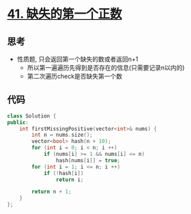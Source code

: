 # [41. 缺失的第一个正数](https://leetcode.cn/problems/first-missing-positive/)

## 思考

- 性质题, 只会返回第一个缺失的数或者返回n+1
    - 所以第一遍遍历先得到是否存在的信息(只需要记录n以内的)
    - 第二次遍历check是否缺失第一个数

## 代码

```c++
class Solution {
public:
    int firstMissingPositive(vector<int>& nums) {
        int n = nums.size();
        vector<bool> hash(n + 10);
        for (int i = 0; i < n; i ++)
            if (nums[i] >= 1 && nums[i] <= n)
                hash[nums[i]] = true;
        for (int i = 1; i <= n; i ++)
            if (!hash[i])
                return i;

        return n + 1;
    }
};
```
